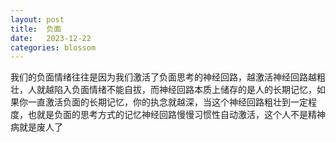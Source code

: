 ```yaml
---
layout: post
title:  负面
date:   2023-12-22
categories: blossom
---
```


我们的负面情绪往往是因为我们激活了负面思考的神经回路，越激活神经回路越粗壮，人就越陷入负面情绪不能自拔，而神经回路本质上储存的是人的长期记忆，如果你一直激活负面的长期记忆，你的执念就越深，当这个神经回路粗壮到一定程度，也就是负面的思考方式的记忆神经回路慢慢习惯性自动激活，这个人不是精神病就是废人了